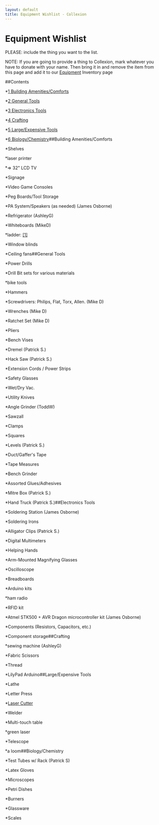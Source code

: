 ```yaml
---
layout: default
title: Equipment Wishlist - Collexion
---
```


<div id="page">

# Equipment Wishlist

PLEASE: include the thing you want to the list.

NOTE: If you are going to provide a thing to Collexion, mark whatever you have to donate with your name. Then bring it in and remove the item from this page and add it to our 
[Equipment](/equipment.html) Inventory page

##Contents

*[1 
Building Amenities/Comforts](#Building_Amenities.2FComforts)


*[2 
General Tools](#General_Tools)


*[3 
Electronics Tools](#Electronics_Tools)


*[4 
Crafting](#Crafting)


*[5 
Large/Expensive Tools](#Large.2FExpensive_Tools)


*[6 
Biology/Chemistry](#Biology.2FChemistry)##Building Amenities/Comforts


*Shelves


*laser printer


*=> 32" LCD TV


*Signage


*Video Game Consoles


*Peg Boards/Tool Storage


*PA System/Speakers  (as needed) (James Osborne)


*Refrigerator (AshleyG)


*Whiteboards (MikeD)


*ladder: 
[[1]](http://www.google.com/products/catalog?cid=17002129223759513596)


*Window blinds


*Ceiling fans##General Tools


*Power Drills


*Drill Bit sets for various materials


*bike tools


*Hammers


*Screwdrivers: Philips, Flat, Torx, Allen. (Mike D)


*Wrenches (Mike D)


*Ratchet Set (Mike D)


*Pliers


*Bench Vises


*Dremel (Patrick S.)


*Hack Saw (Patrick S.)


*Extension Cords / Power Strips


*Safety Glasses


*Wet/Dry Vac.


*Utility Knives


*Angle Grinder (ToddW)


*Sawzall


*Clamps


*Squares


*Levels (Patrick S.)


*Duct/Gaffer's Tape


*Tape Measures


*Bench Grinder


*Assorted Glues/Adhesives


*Mitre Box (Patrick S.)


*Hand Truck (Patrick S.)##Electronics Tools


*Soldering Station (James Osborne)


*Soldering Irons


*Alligator Clips (Patrick S.)


*Digital Multimeters


*Helping Hands


*Arm-Mounted Magnifying Glasses


*Oscilloscope


*Breadboards


*Arduino kits


*ham radio


*RFID kit


*Atmel STK500 + AVR Dragon microcontroller kit (James Osborne)


*Components (Resistors, Capacitors, etc.)


*Component storage##Crafting


*sewing machine (AshleyG)


*Fabric Scissors


*Thread


*LilyPad Arduino##Large/Expensive Tools


*Lathe


*Letter Press


*[Laser Cutter](http://buildlog.net/cnc_laser/store/2x_kits_and_parts.php)


*Welder


*Multi-touch table


*green laser


*Telescope


*a loom##Biology/Chemistry


*Test Tubes w/ Rack (Patrick S)


*Latex Gloves


*Microscopes


*Petri Dishes


*Burners


*Glassware


*Scales

</div>